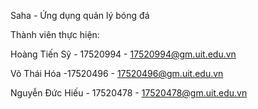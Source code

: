Saha - Ứng dụng quản lý bóng đá

Thành viên thực hiện:

Hoàng Tiến Sỹ - 17520994 - 17520994@gm.uit.edu.vn

Võ Thái Hóa -17520496 - 17520496@gm.uit.edu.vn

Nguyễn Đức Hiếu - 17520478 - 17520478@gm.uit.edu.vn
